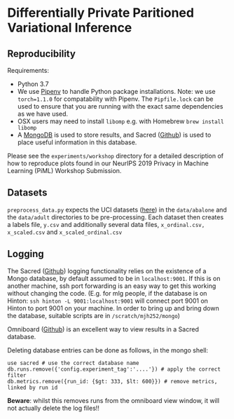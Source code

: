 # Differentially Private Paritioned Variational Inference

## Reproducibility
Requirements:

* Python 3.7
* We use [Pipenv](https://pipenv.readthedocs.io/en/latest/) to handle Python package installations. Note: we use `torch=1.1.0` for compatability with Pipenv. The `Pipfile.lock` can be used to ensure that you are running with the exact same dependencies as we have used. 
* OSX users may need to install `libomp` e.g. with Homebrew `brew install libomp`
* A [MongoDB](https://www.mongodb.com/) is used to store results, and Sacred ([Github](https://github.com/IDSIA/sacred)) is used to place useful information in this database. 

Please see the `experiments/workshop` directory for a detailed description of how to reproduce plots found in our NeurIPS 2019 Privacy in Machine Learning (PiML) Workshop Submission. 

## Datasets
`preprocess_data.py` expects the UCI datasets ([here](https://archive.ics.uci.edu/ml/datasets.php)) in the `data/abalone` and the `data/adult` directories to be pre-processing. Each dataset then creates a labels file, `y.csv` and additionally several data files, `x_ordinal.csv, x_scaled.csv` and `x_scaled_ordinal.csv`

## Logging 
The Sacred ([Github](https://github.com/IDSIA/sacred)) logging functionality relies on the existence of a Mongo database, by default assumed to be in `localhost:9001`. If this is on another machine, ssh port forwarding is an easy way to get this working without changing the code. (E.g. for mlg people, if the database is on Hinton: `ssh hinton -L 9001:localhost:9001` will connect port 9001 on Hinton to port 9001 on your machine. In order to bring up and bring down the database, suitable scripts are in `/scratch/mjh252/mongo`)

Omniboard ([Github](https://github.com/vivekratnavel/omniboard)) is an excellent way to view results in a Sacred database.

Deleting database entries can be done as follows, in the mongo shell:
```angular2
use sacred # use the correct database name
db.runs.remove({'config.experiment_tag':'....'}) # apply the correct filter
db.metrics.remove({run_id: {$gt: 333, $lt: 600}}) # remove metrics, linked by run id
```


**Beware**: whilst this removes runs from the omniboard view window, it will not actually delete the log files!!
  